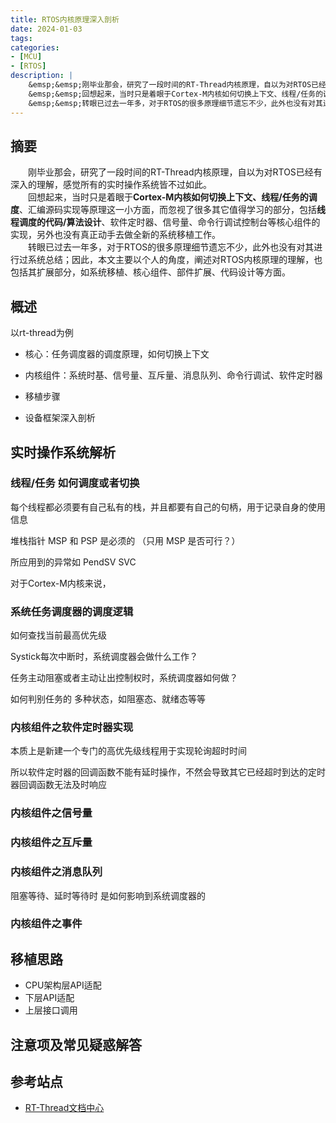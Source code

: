 ```yaml
---
title: RTOS内核原理深入剖析
date: 2024-01-03
tags:
categories:
- [MCU]
- [RTOS]
description: |
    &emsp;&emsp;刚毕业那会，研究了一段时间的RT-Thread内核原理，自以为对RTOS已经有深入的理解，感觉所有的实时操作系统皆不过如此。<br>
    &emsp;&emsp;回想起来，当时只是着眼于Cortex-M内核如何切换上下文、线程/任务的调度、汇编源码实现等原理这一小方面，而忽视了很多其它值得学习的部分，包括线程调度的代码/算法设计、软件定时器、信号量、命令行调试控制台等核心组件的实现，另外也没有真正动手去做全新的系统移植工作。<br>
    &emsp;&emsp;转眼已过去一年多，对于RTOS的很多原理细节遗忘不少，此外也没有对其进行过系统总结；因此，本文主要以个人的角度，阐述对RTOS内核原理的理解，也包括其扩展部分，如系统移植、核心组件、部件扩展、代码设计等方面。
---
```


## 摘要

&emsp;&emsp;刚毕业那会，研究了一段时间的RT-Thread内核原理，自以为对RTOS已经有深入的理解，感觉所有的实时操作系统皆不过如此。<br>
&emsp;&emsp;回想起来，当时只是着眼于**Cortex-M内核如何切换上下文、线程/任务的调度**、汇编源码实现等原理这一小方面，而忽视了很多其它值得学习的部分，包括**线程调度的代码/算法设计**、软件定时器、信号量、命令行调试控制台等核心组件的实现，另外也没有真正动手去做全新的系统移植工作。<br>
&emsp;&emsp;转眼已过去一年多，对于RTOS的很多原理细节遗忘不少，此外也没有对其进行过系统总结；因此，本文主要以个人的角度，阐述对RTOS内核原理的理解，也包括其扩展部分，如系统移植、核心组件、部件扩展、代码设计等方面。


## 概述

以rt-thread为例
- 核心：任务调度器的调度原理，如何切换上下文
- 内核组件：系统时基、信号量、互斥量、消息队列、命令行调试、软件定时器
- 移植步骤

- 设备框架深入剖析

## 实时操作系统解析

### 线程/任务 如何调度或者切换

每个线程都必须要有自己私有的栈，并且都要有自己的句柄，用于记录自身的使用信息

堆栈指针 MSP 和 PSP 是必须的 （只用 MSP 是否可行？）

所应用到的异常如 PendSV SVC

对于Cortex-M内核来说，

### 系统任务调度器的调度逻辑

如何查找当前最高优先级

Systick每次中断时，系统调度器会做什么工作？

任务主动阻塞或者主动让出控制权时，系统调度器如何做？

如何判别任务的 多种状态，如阻塞态、就绪态等等

### 内核组件之软件定时器实现

本质上是新建一个专门的高优先级线程用于实现轮询超时时间

所以软件定时器的回调函数不能有延时操作，不然会导致其它已经超时到达的定时器回调函数无法及时响应

### 内核组件之信号量

### 内核组件之互斥量

### 内核组件之消息队列

阻塞等待、延时等待时 是如何影响到系统调度器的


### 内核组件之事件



## 移植思路

- CPU架构层API适配
- 下层API适配
- 上层接口调用

## 注意项及常见疑惑解答



## 参考站点

- [RT-Thread文档中心](https://www.rt-thread.org/document/site/#/rt-thread-version/rt-thread-standard/README)



